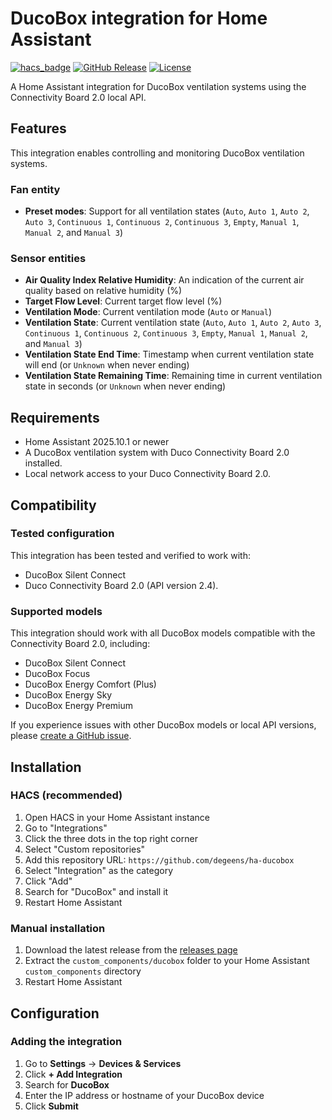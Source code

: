 # DucoBox integration for Home Assistant

[![hacs_badge](https://img.shields.io/badge/HACS-Custom-41BDF5.svg)](https://github.com/hacs/integration)
[![GitHub Release](https://img.shields.io/github/release/degeens/ha-ducobox.svg)](https://github.com/degeens/ha-ducobox/releases)
[![License](https://img.shields.io/github/license/degeens/ha-ducobox.svg)](LICENSE)

A Home Assistant integration for DucoBox ventilation systems using the Connectivity Board 2.0 local API.

## Features

This integration enables controlling and monitoring DucoBox ventilation systems.

### Fan entity

- **Preset modes**: Support for all ventilation states (`Auto`, `Auto 1`, `Auto 2`, `Auto 3`, `Continuous 1`, `Continuous 2`, `Continuous 3`, `Empty`, `Manual 1`, `Manual 2`, and `Manual 3`)

### Sensor entities

- **Air Quality Index Relative Humidity**: An indication of the current air quality based on relative humidity (%)
- **Target Flow Level**: Current target flow level (%)
- **Ventilation Mode**: Current ventilation mode (`Auto` or `Manual`)
- **Ventilation State**: Current ventilation state (`Auto`, `Auto 1`, `Auto 2`, `Auto 3`, `Continuous 1`, `Continuous 2`, `Continuous 3`, `Empty`, `Manual 1`, `Manual 2`, and `Manual 3`)
- **Ventilation State End Time**: Timestamp when current ventilation state will end (or `Unknown` when never ending)
- **Ventilation State Remaining Time**: Remaining time in current ventilation state in seconds (or `Unknown` when never ending)

## Requirements

- Home Assistant 2025.10.1 or newer
- A DucoBox ventilation system with Duco Connectivity Board 2.0 installed.
- Local network access to your Duco Connectivity Board 2.0.

## Compatibility

### Tested configuration
This integration has been tested and verified to work with:
- DucoBox Silent Connect
- Duco Connectivity Board 2.0 (API version 2.4).

### Supported models

This integration should work with all DucoBox models compatible with the Connectivity Board 2.0, including:

- DucoBox Silent Connect
- DucoBox Focus
- DucoBox Energy Comfort (Plus)
- DucoBox Energy Sky
- DucoBox Energy Premium

If you experience issues with other DucoBox models or local API versions, please [create a GitHub issue](https://github.com/degeens/ha-ducobox/issues/new).

## Installation

### HACS (recommended)

1. Open HACS in your Home Assistant instance
2. Go to "Integrations"
3. Click the three dots in the top right corner
4. Select "Custom repositories"
5. Add this repository URL: `https://github.com/degeens/ha-ducobox`
6. Select "Integration" as the category
7. Click "Add"
8. Search for "DucoBox" and install it
9. Restart Home Assistant

### Manual installation

1. Download the latest release from the [releases page](https://github.com/degeens/ha-ducobox/releases)
2. Extract the `custom_components/ducobox` folder to your Home Assistant `custom_components` directory
3. Restart Home Assistant

## Configuration

### Adding the integration

1. Go to **Settings** → **Devices & Services**
2. Click **+ Add Integration**
3. Search for **DucoBox**
4. Enter the IP address or hostname of your DucoBox device
5. Click **Submit**